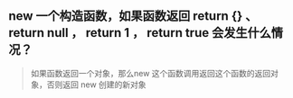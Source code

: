 ## new 一个构造函数，如果函数返回 return {} 、 return null ， return 1 ， return true 会发生什么情况？   
> 如果函数返回一个对象，那么new 这个函数调用返回这个函数的返回对象，否则返回 new 创建的新对象